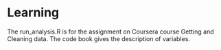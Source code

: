 # Learning
The run_analysis.R is for the assignment on Coursera course Getting and Cleaning data.
The code book gives the description of variables.
